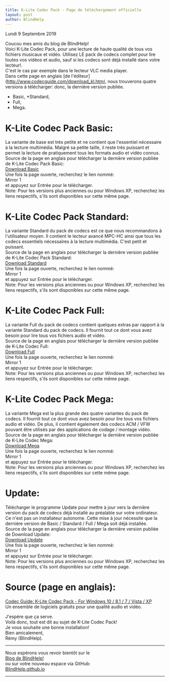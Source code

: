 ```yaml
---
title: K-Lite Codec Pack - Page de téléchargement officielle
layout: post
author: BlindHelp
---
```


<footer>Lundi 9 Septembre 2019</footer>


Coucou mes amis du blog de BlindHelp!        
Voici K-Lite Codec Pack, pour une lecture de haute qualité de tous vos fichiers musicaux et vidéo. Utilisez LE pack de codecs complet pour lire toutes vos  vidéos et audio, sauf si les codecs sont déjà installé dans  votre lecteur!.    
C'est le cas par exemple dans le lecteur VLC media player.     
Dans cette page en anglais [de l'éditeur](http://www.codecguide.com/download_kl.htm(, nous trouverons quatre versions à télécharger: donc, la dernière version publiée.    

* Basic,
*Standard,
* Full,
* Mega.

# K-Lite Codec Pack Basic: #
La variante de base est très petite et ne contient que l'essentiel nécessaire à la lecture multimédia. Malgré sa petite taille, il reste très puissant et permet la lecture de pratiquement tous les formats audio et vidéo connus.    
Source de la page en anglais pour télécharger la dernière version publiée de K-Lite Codec Pack Basic:     
[Download Basic](http://www.codecguide.com/download_k-lite_codec_pack_basic.htm)    
Une fois la page ouverte, recherchez le lien nommé:      
Mirror 1      
et appuyez sur Entrée pour le télécharger.       
Note: Pour les versions plus anciennes ou pour Windows XP, recherchez les liens respectifs, s'ils sont disponibles sur cette même page.        

# K-Lite Codec Pack Standard: #
La variante Standard du pack de codecs est ce que nous recommandons à l'utilisateur moyen. Il contient le lecteur avancé MPC-HC ainsi que tous les codecs essentiels nécessaires à la lecture multimédia. C'est petit et puissant.    
Source de la page en anglais pour télécharger la dernière version publiée de K-Lite Codec Pack Standard:     
[Download Standard](http://www.codecguide.com/download_k-lite_codec_pack_standard.htm)     
Une fois la page ouverte, recherchez le lien nommé:     
Mirror 1     
et appuyez sur Entrée pour le télécharger.       
Note: Pour les versions plus anciennes ou pour Windows XP, recherchez les liens respectifs, s'ils sont disponibles sur cette même page.     

# K-Lite Codec Pack Full: #
La variante Full du pack de codecs contient quelques extras par rapport à la variante Standard du pack de codecs. Il fournit tout ce dont vous avez besoin pour lire tous vos fichiers audio et vidéo.    
Source de la page en anglais pour télécharger la dernière version publiée de K-Lite Codec Full:    
[Download Full](http://www.codecguide.com/download_k-lite_codec_pack_full.htm)    
Une fois la page ouverte, recherchez le lien nommé:    
Mirror 1     
et appuyez sur Entrée pour le télécharger.     
Note: Pour les versions plus anciennes ou pour Windows XP, recherchez les liens respectifs, s'ils sont disponibles sur cette même page.       

# K-Lite Codec Pack Mega: #
La variante Mega est la plus grande des quatre variantes du pack de codecs. Il fournit tout ce dont vous avez besoin pour lire tous vos fichiers audio et vidéo. De plus, il contient également des codecs ACM / VFW pouvant être utilisés par des applications de codage / montage vidéo.    
Source de la page en anglais pour télécharger la dernière version publiée de K-Lite Codec Mega:     
[Download Mega](http://www.codecguide.com/download_k-lite_codec_pack_mega.htm)    
Une fois la page ouverte, recherchez le lien nommé:     
Mirror 1       
et appuyez sur Entrée pour le télécharger.       
Note: Pour les versions plus anciennes ou pour Windows XP, recherchez les liens respectifs, s'ils sont disponibles sur cette même page.    

# Update: #
Télécharger le programme Update pour mettre à jour vers la dernière version du pack de codecs déjà installé au préalable sur votre ordinateur.    
Ce n'est pas un installateur autonome. Cette mise à jour nécessite que la dernière version de Basic / Standard / Full / Mega soit déjà installée.    
Source de la page en anglais pour télécharger la dernière version publiée de Download Update:    
[Download Update](http://www.codecguide.com/klcp_update.htm)    
Une fois la page ouverte, recherchez le lien nommé:    
Mirror 1    
et appuyez sur Entrée pour le télécharger.    
Note: Pour les versions plus anciennes ou pour Windows XP, recherchez les liens respectifs, s'ils sont disponibles sur cette même page.    

# Source (page en anglais): #
[Codec Guide: K-Lite Codec Pack - For Windows 10 / 8.1 / 7 / Vista / XP](https://codecguide.com/)    
Un ensemble de logiciels gratuits pour une qualité audio et vidéo.     

J'espère que ça serve.    
Voilà donc,  tout est dit au sujet de K-Lite Codec Pack!                
Je vous souhaite une bonne installation!         
Bien amicalement,              
Rémy (BlindHelp).

---

Nous espérons vous revoir bientôt sur le      
[Blog de BlindHelp!](http://blindhelp.blogspot.fr/)                    
ou sur  votre nouveau espace via GitHub:                     
[BlindHelp.github.io](https://blindhelp.github.io)                    

---